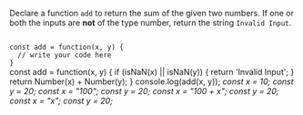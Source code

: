 Declare a function `add`
to return the sum of
the given two numbers.
If one or
both the inputs are **not** of the type number,
return the string `Invalid Input`.

<Editor lang="javascript" type="exercise" testMode="multipleInput">
<code>
const add = function(x, y) {
  // write your code here
}
</code>

<solution>
const add = function(x, y) {
  if (isNaN(x) || isNaN(y)) {
    return 'Invalid Input';
  }
  return Number(x) + Number(y);
}
</solution>

<testcases>
<caller>
console.log(add(x, y));
</caller>
<testcase>
<i>
const x = 10;
const y = 20;
</i>
</testcase>
<testcase>
<i>
const x = "100";
const y = 20;
</i>
</testcase>
<testcase>
<i>
const x = "100 + x";
const y = 20;
</i>
</testcase>
<testcase>
<i>
const x = "x";
const y = 20;
</i>
</testcase>
</testcases>
</Editor>